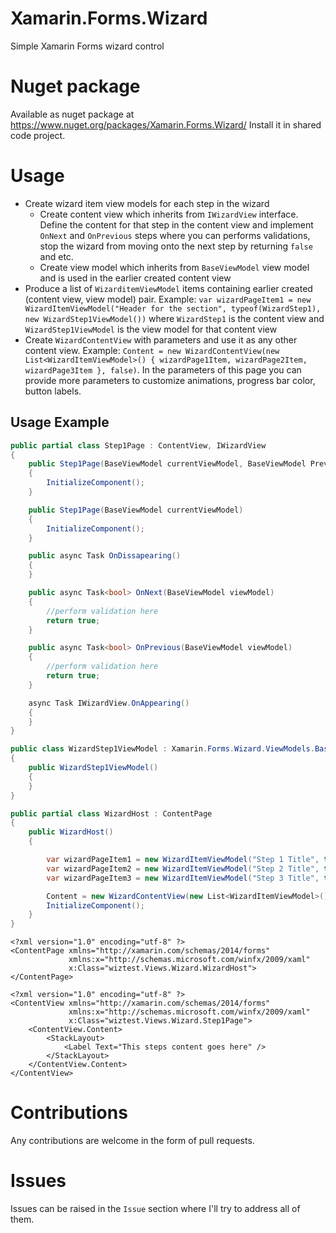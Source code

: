 # Xamarin.Forms.Wizard
Simple Xamarin Forms wizard control

# Nuget package
Available as nuget package at https://www.nuget.org/packages/Xamarin.Forms.Wizard/
Install it in shared code project.

# Usage

- Create wizard item view models for each step in the wizard
  - Create content view which inherits from `IWizardView` interface. Define the content for that step in the content view and implement `OnNext` and `OnPrevious` steps where you can performs validations, stop the wizard from moving onto the next step by returning `false` and etc.
  - Create view model which inherits from `BaseViewModel` view model and is used in the earlier created content view
- Produce a list of `WizarditemViewModel` items containing earlier created (content view, view model) pair. Example: `var wizardPageItem1 = new WizardItemViewModel("Header for the section", typeof(WizardStep1), new WizardStep1ViewModel())` where `WizardStep1` is the content view and `WizardStep1ViewModel` is the view model for that content view
- Create `WizardContentView` with parameters and use it as any other content view. Example: `Content = new WizardContentView(new List<WizardItemViewModel>() { wizardPage1Item, wizardPage2Item, wizardPage3Item }, false)`. In the parameters of this page you can provide more parameters to customize animations, progress bar color, button labels. 

## Usage Example
```csharp
public partial class Step1Page : ContentView, IWizardView
{
    public Step1Page(BaseViewModel currentViewModel, BaseViewModel PreviousViewModel)
    {
        InitializeComponent();
    }

    public Step1Page(BaseViewModel currentViewModel)
    {
        InitializeComponent();
    }

    public async Task OnDissapearing()
    {
    }

    public async Task<bool> OnNext(BaseViewModel viewModel)
    {
        //perform validation here
        return true;
    }

    public async Task<bool> OnPrevious(BaseViewModel viewModel)
    {
        //perform validation here
        return true;
    }

    async Task IWizardView.OnAppearing()
    {
    }
}
```

```csharp
public class WizardStep1ViewModel : Xamarin.Forms.Wizard.ViewModels.BaseViewModel
{
    public WizardStep1ViewModel()
    {
    }
}
```

```csharp
public partial class WizardHost : ContentPage
{
    public WizardHost()
    {

        var wizardPageItem1 = new WizardItemViewModel("Step 1 Title", typeof(Step1Page), new WizardStep1ViewModel());
        var wizardPageItem2 = new WizardItemViewModel("Step 2 Title", typeof(Step2Page), new WizardStep2ViewModel());
        var wizardPageItem3 = new WizardItemViewModel("Step 3 Title", typeof(Step3Page), new WizardStep3ViewModel());

        Content = new WizardContentView(new List<WizardItemViewModel>() { wizardPageItem1, wizardPageItem2, wizardPageItem3 });
        InitializeComponent();
    }
}
```

```xaml
<?xml version="1.0" encoding="utf-8" ?>
<ContentPage xmlns="http://xamarin.com/schemas/2014/forms"
             xmlns:x="http://schemas.microsoft.com/winfx/2009/xaml"
             x:Class="wiztest.Views.Wizard.WizardHost">
</ContentPage>
```

```xaml
<?xml version="1.0" encoding="utf-8" ?>
<ContentView xmlns="http://xamarin.com/schemas/2014/forms"
             xmlns:x="http://schemas.microsoft.com/winfx/2009/xaml"
             x:Class="wiztest.Views.Wizard.Step1Page">
    <ContentView.Content>
        <StackLayout>
            <Label Text="This steps content goes here" />
        </StackLayout>
    </ContentView.Content>
</ContentView>
```


# Contributions

Any contributions are welcome in the form of pull requests.

# Issues

Issues can be raised in the `Issue` section where I'll try to address all of them.

